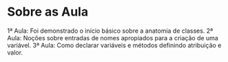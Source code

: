 # Sobre as Aula

1ª Aula: Foi demonstrado o início básico sobre a anatomia de classes.
2ª Aula: Noções sobre entradas de nomes apropiados para a criação de uma variável.
3ª Aula: Como declarar variáveis e métodos definindo atribuição e valor.

